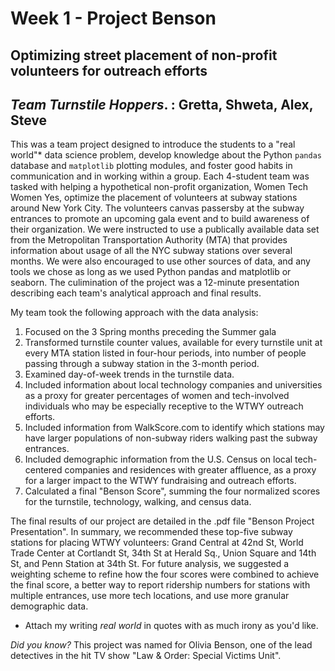 # Week 1 - Project Benson
## Optimizing street placement of non-profit volunteers for outreach efforts

## _Team Turnstile Hoppers_. :  Gretta, Shweta, Alex, Steve

This was a team project designed to introduce the students to a "real world"* data science problem, develop knowledge about the Python ```pandas``` database and ```matplotlib``` plotting modules, and foster good habits in communication and in working within a group. Each 4-student team was tasked with helping a hypothetical non-profit organization, Women Tech Women Yes, optimize the placement of volunteers at subway stations around New York City. The volunteers canvas passersby at the subway entrances to promote an upcoming gala event and to build awareness of their organization. We were instructed to use a publically available data set from the Metropolitan Transportation Authority (MTA) that provides information about usage of all the NYC subway stations over several months. We were also encouraged to use other sources of data, and any tools we chose as long as we used Python pandas and matplotlib or seaborn. The culimination of the project was a 12-minute presentation describing each team's analytical approach and final results.

My team took the following approach with the data analysis:
1. Focused on the 3 Spring months preceding the Summer gala
2. Transformed turnstile counter values, available for every turnstile unit at every MTA station listed in four-hour periods, into number of people passing through a subway station in the 3-month period.
3. Examined day-of-week trends in the turnstile data.
4. Included information about local technology companies and universities as a proxy for greater percentages of women and tech-involved individuals who may be especially receptive to the WTWY outreach efforts.
5. Included information from WalkScore.com to identify which stations may have larger populations of non-subway riders walking past the subway entrances.
6. Included demographic information from the U.S. Census on local tech-centered companies and residences with greater affluence, as a proxy for a larger impact to the WTWY fundraising and outreach efforts.
7. Calculated a final "Benson Score", summing the four normalized scores for the turnstile, technology, walking, and census data.

The final results of our project are detailed in the .pdf file "Benson Project Presentation". In summary, we recommended these top-five subway stations for placing WTWY volunteers: Grand Central at 42nd St, World Trade Center at Cortlandt St, 34th St at Herald Sq., Union Square and 14th St, and Penn Station at 34th St. For future analysis, we suggested a weighting scheme to refine how the four scores were combined to achieve the final score, a better way to report ridership numbers for stations with multiple entrances, use more tech locations, and use more granular demographic data. 


* Attach my writing _real world_ in quotes with as much irony as you'd like.

_Did you know?_  This project was named for Olivia Benson, one of the lead detectives in the hit TV show "Law & Order: Special Victims Unit".
